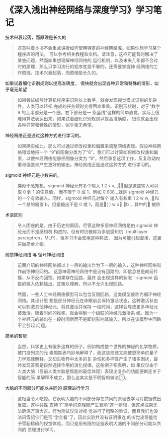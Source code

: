 # 《深入浅出神经网络与深度学习》学习笔记

技术兴衰起落，而原理是长久的

> 这意味着本书不会重点讲授如何使用特定的神经网络库。如果你想学习某个程序库的用法， 可以参考相关教程和文档。请注意，这样可能暂时解决了某些问题，然而如果想理解神经网络的 运行机制，以及未来几年都不会过时的原理，那么只学习流行的程序库是不够的，还需要掌握神 经网络的工作原理。技术兴衰起落，而原理是长久的。



如果试着细化识别规则以提高准确度， 很快就会出现各种异常和特殊的情形，似乎毫无希望

> 如果尝试编写计算机程序来识别以上数字，就会发现视觉模式识别的复杂性，人类可以轻松 完成的任务顿时变得困难重重。识别形状时，对于“数字 9 的上半部分是一个圈，右下部分是一 条竖线”这样的简单直觉，实际上很难用算法表达出来。如果试着细化识别规则以提高准确度， 很快就会出现各种异常和特殊的情形，似乎毫无希望。



神经网络正是通过这种方式进行学习的。

> 如果确实如此，那么可以通过修改权重和偏置来调整网络表现。假设神经网络错误地把一个 “9”的图像分类为了“8”，我们可以计算如何修改权重和偏置，以使神经网络能够把图像分类为 “9”。然后重复这项工作，反复改动权重和偏置来产生更好的输出。神经网络正是通过这种方式 进行学习的。



sigmoid 神经元是小数来的。

> 类似于感知机，sigmoid 神经元有多个输入 1 2 x x, ,，但是这些输入可以取 0 到 1 的任意值， 而不限于 0 或 1，例如 0.638...就是 sigmoid 神经元的一个有效输入。同样，sigmoid 神经元对每个 输入有权重 1 2 w w, ,和一个总的偏置 b，但是输出不是 0 或 1，而是( ) w x b ，其中的 被称



术语区别

> 令人困惑的是，由于历史的原因，尽管这种多层神经网络是由 sigmoid 神经元而不是感知机 构成的，但有时仍被称为多层感知机（multilayer perceptron，MLP），但本书不会使用这种称法， 因为可能引起混淆，这里只做简单介绍。



前馈神经网络 与 循环神经网络

> 前面介绍的神经网络都以上一层的输出作为下一层的输入，这种神经网络叫作前馈神经网络。 这意味着神经网络中是没有回路的，即信息总是向前传播，从不反向回馈。如果存在回路，最终 会出现这样的状况：sigmoid 函数的输入依赖输出。这难以理解，所以不允许出现回路。 
>
> 然而，一些人工神经网络模型可以包含反馈回路，这类模型被称为循环神经网络。其设计思 想是部分神经元在休眠前会保持激活状态，这种激活状态可以刺激其他神经元，将其激活并保持 一段时间，这样会导致更多神经元被激活。随着时间的推移，就会得到一个级联的神经元激活系 统。因为一个神经元的输出在一段时间后而不是即刻影响其输入，所以在该模型中回路不会引起 问题。



简单的智能

> 当然，科学史上有很多这样的例子。例如构成整个世界的神秘的化学物质，被门捷列夫的元 素周期表巧妙地解释了，而这些规律又能被更简单的量子力学规律解释。又如生物界中太多的复 杂性和多样性产生了诸多困扰，最终发现答案是自然选择作用的演化规律。这些例子都表明，如 果仅仅由于人类大脑（目前人类大脑是智能的最佳体现）表现出复杂的功能便断定关于智能的简 单解释不成立，那么这其实是不明智的做法①。



大脑的不同部分可能以共同的 原理进行学习

> 这相当令人吃惊。它表明大脑的不同部分存在共同的原理去学习对数据做出反应。这种共性 支持了“简单的原理能产生智能”这一猜想，但这点成果无法确保万事大吉。行为测试仅仅对视 觉进行了粗略的验证，而且我们也没法问雪貂它们是否“学会看”了。因此实验并没有证明重连 的听觉皮层能给予雪貂精确的视觉体验，而只是用有限的证据表明大脑的不同部分可能以共同的 原理进行学习。









